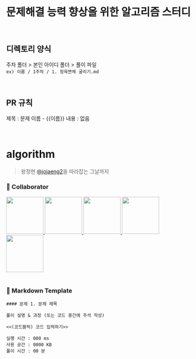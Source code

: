 # 문제해결 능력 향상을 위한 알고리즘 스터디

<br/>

## 디렉토리 양식

주차 폴더 > 본인 아이디 폴더 > 풀이 파일  
`ex) 이름 / 1주차 / 1. 정육면체 굴리기.md`

<br/>

## PR 규칙

제목 : 문제 이름 - {{이름}}
내용 : 없음

<br/>

# algorithm

> 왕정현 [@jojaeng2](https://github.com/jojaeng2)을 따라잡는 그날까지


### 🙂 Collaborator

<div>
  <a href="https://github.com/essential2189">
    <img src="https://avatars.githubusercontent.com/u/70889358?v=4" width="100" style="max-width: 100%;">
  </a>
  <a href="https://github.com/da-in">
    <img src="https://avatars.githubusercontent.com/u/66757141?v=4" width="100" style="max-width: 100%;">
  </a>
  <a href="https://github.com/dahyeon405">
    <img src="https://avatars.githubusercontent.com/u/109179856?v=4" width="100" style="max-width: 100%;">
  </a>
  <a href="https://github.com/JGeun">
    <img src="https://avatars.githubusercontent.com/u/68798525?v=4" width="100" style="max-width: 100%;">
  </a>
  <a href="https://github.com/hyesuuou">
    <img src="https://avatars.githubusercontent.com/u/68391767?v=4" width="100" style="max-width: 100%;">
  </a>
</div>

<br/>

### 📄 Markdown Template

```
#### 문제 1. 문제 제목

풀이 설명 & 과정 (또는 코드 중간에 주석 작성)

<<(코드블럭) 코드 입력하기>>

실행 시간 : 000 ms    
사용 공간 : 0000 KB  
풀이 시간 : 00 분
```

<br/>

